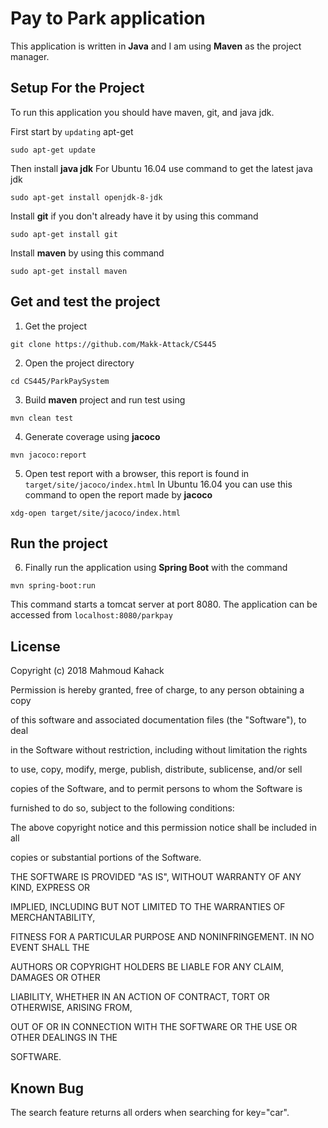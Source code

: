 # Pay to Park application

This application is written in **Java** and I am using **Maven** as the project manager. 


## Setup For the Project
To run this application you should have maven, git, and java jdk.

First start by `updating` apt-get
```
sudo apt-get update
```

Then install **java jdk**
For Ubuntu 16.04 use command to get the latest java jdk 
```
sudo apt-get install openjdk-8-jdk
```

Install **git** if you don't already have it by using this command
```
sudo apt-get install git
```

Install **maven** by using this command
```
sudo apt-get install maven
```

## Get and test the project
1. Get the project
```
git clone https://github.com/Makk-Attack/CS445
```
2. Open the project directory
```
cd CS445/ParkPaySystem
```
3. Build **maven** project and run test using 
```
mvn clean test
```
4. Generate coverage using **jacoco**
```
mvn jacoco:report
```

5. Open test report with a browser, this report is found in `target/site/jacoco/index.html`
   In Ubuntu 16.04 you can use this command to open the report made by **jacoco**
```
xdg-open target/site/jacoco/index.html
```

## Run the project
6. Finally run the application using **Spring Boot** with the command
```
mvn spring-boot:run
```
This command starts a tomcat server at port 8080. The application can be accessed from `localhost:8080/parkpay`

## License

Copyright (c) 2018 Mahmoud Kahack 



Permission is hereby granted, free of charge, to any person obtaining a copy

of this software and associated documentation files (the "Software"), to deal

in the Software without restriction, including without limitation the rights

to use, copy, modify, merge, publish, distribute, sublicense, and/or sell

copies of the Software, and to permit persons to whom the Software is

furnished to do so, subject to the following conditions:



The above copyright notice and this permission notice shall be included in all

copies or substantial portions of the Software.



THE SOFTWARE IS PROVIDED "AS IS", WITHOUT WARRANTY OF ANY KIND, EXPRESS OR

IMPLIED, INCLUDING BUT NOT LIMITED TO THE WARRANTIES OF MERCHANTABILITY,

FITNESS FOR A PARTICULAR PURPOSE AND NONINFRINGEMENT. IN NO EVENT SHALL THE

AUTHORS OR COPYRIGHT HOLDERS BE LIABLE FOR ANY CLAIM, DAMAGES OR OTHER

LIABILITY, WHETHER IN AN ACTION OF CONTRACT, TORT OR OTHERWISE, ARISING FROM,

OUT OF OR IN CONNECTION WITH THE SOFTWARE OR THE USE OR OTHER DEALINGS IN THE

SOFTWARE.

## Known Bug
The search feature returns all orders when searching for key="car". 


